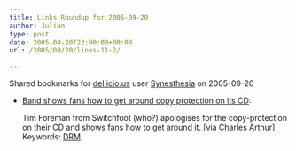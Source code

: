 ```yaml
---
title: Links Roundup for 2005-09-20
author: Julian
type: post
date: 2005-09-20T22:00:00+00:00
url: /2005/09/20/links-11-2/

---
```

Shared bookmarks for [del.icio.us][1] user  [Synesthesia][2] on 2005-09-20

  * [Band shows fans how to get around copy protection on its CD][3]:
  
    Tim Foreman from Switchfoot (who?) apologises for the copy-protection on their CD and shows fans how to get around it. [via [Charles Arthur][4]]    
    Keywords: [DRM][5]

 [1]: https://del.icio.us/
 [2]: https://del.icio.us/synesthesia
 [3]: https://forums1.sonymusic.com/groupee/forums/a/tpc/f/716102313/m/5201067064 "https://forums1.sonymusic.com/groupee/forums/a/tpc/f/716102313/m/5201067064"
 [4]: https://www.charlesarthur.com/blog/
 [5]: https://del.icio.us/synesthesia/DRM